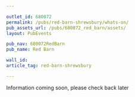```yaml
---

outlet_id: 680072
permalink: /pubs/red-barn-shrewsbury/whats-on/
pub_assets_url: /pubs/680072_red_barn/assets/
layout: PubEvents

pub_nav: 680072RedBarn
pub_name: Red Barn

wall_id: 
article_tag: red-barn-shrewsbury

---
```



<p>Information coming soon, please check back later</p>